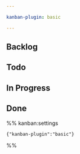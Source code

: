 ```yaml
---

kanban-plugin: basic

---
```


## Backlog



## Todo



## In Progress



## Done





%% kanban:settings
```
{"kanban-plugin":"basic"}
```
%%
